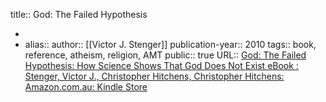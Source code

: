 title:: God: The Failed Hypothesis

-
- alias::
  author:: [[Victor J. Stenger]] 
  publication-year:: 2010
  tags:: book, reference, atheism, religion, AMT
  public:: true
  URL:: [God: The Failed Hypothesis: How Science Shows That God Does Not Exist eBook : Stenger, Victor J., Christopher Hitchens, Christopher Hitchens: Amazon.com.au: Kindle Store](https://www.amazon.com.au/God-Failed-Hypothesis-Science-Shows-ebook/dp/B003N6568Y/ref=d_pd_sim_sccl_1_4/356-3167847-2117839?pd_rd_w=iChfr&content-id=amzn1.sym.d150cfff-1c48-4152-a721-083ebf06ca4a&pf_rd_p=d150cfff-1c48-4152-a721-083ebf06ca4a&pf_rd_r=RBABMRWWKADX79SWBQF0&pd_rd_wg=S888T&pd_rd_r=ada73ee0-eecf-4bba-ac86-d1f69d63d4b5&pd_rd_i=B003N6568Y&psc=1)